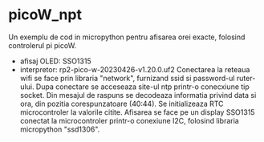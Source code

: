 # picoW_npt
 
Un exemplu de cod in micropython pentru afisarea orei exacte, folosind controlerul pi picoW.
- afisaj OLED: SSO1315
- interpretor: rp2-pico-w-20230426-v1.20.0.uf2
Conectarea la reteaua wifi se face prin libraria "network", furnizand ssid si password-ul ruter-ului.
Dupa conectare se acceseaza site-ul ntp printr-o conecxiune tip socket. Din mesajul de raspuns se decodeaza informatia privind data si ora,
din pozitia corespunzatoare (40:44). Se initializeaza RTC microcontroler la valorile citite.
Afisarea se face pe un display SSO1315 conectat la microcontroler printr-o conexiune I2C, folosind libraria micropython "ssd1306".
